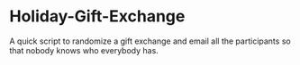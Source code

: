 # Holiday-Gift-Exchange
A quick script to randomize a gift exchange and email all the participants so that nobody knows who everybody has.
